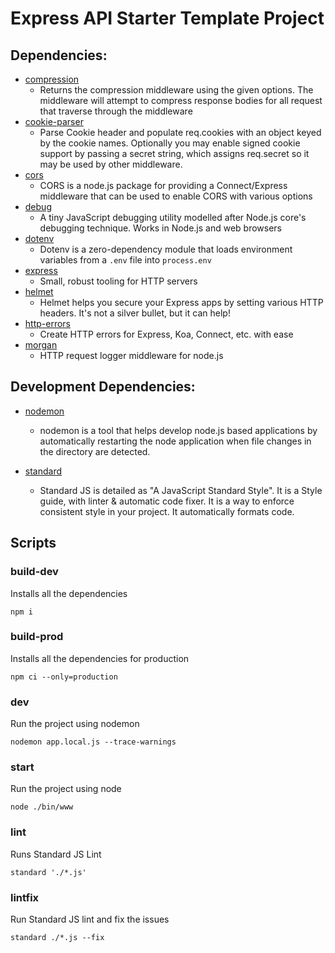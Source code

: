 # Express API Starter Template Project

## Dependencies:

- [compression](https://www.npmjs.com/package/compression)
  - Returns the compression middleware using the given options. The middleware will attempt to compress response bodies for all request that traverse through the middleware
- [cookie-parser](https://www.npmjs.com/package/cookie-parser)
  - Parse Cookie header and populate req.cookies with an object keyed by the cookie names. Optionally you may enable signed cookie support by passing a secret string, which assigns req.secret so it may be used by other middleware.
- [cors](https://www.npmjs.com/package/cors)
  - CORS is a node.js package for providing a Connect/Express middleware that can be used to enable CORS with various options
- [debug](https://www.npmjs.com/package/debug)
  - A tiny JavaScript debugging utility modelled after Node.js core's debugging technique. Works in Node.js and web browsers
- [dotenv](https://www.npmjs.com/package/dotenv)
  - Dotenv is a zero-dependency module that loads environment variables from a `.env` file into `process.env`
- [express](https://www.npmjs.com/package/express)
  - Small, robust tooling for HTTP servers
- [helmet](https://www.npmjs.com/package/helmet)
  - Helmet helps you secure your Express apps by setting various HTTP headers. It's not a silver bullet, but it can help!
- [http-errors](https://www.npmjs.com/package/http-errors)
  - Create HTTP errors for Express, Koa, Connect, etc. with ease
- [morgan](https://www.npmjs.com/package/morgan)
  - HTTP request logger middleware for node.js

## Development Dependencies:

- [nodemon](https://www.npmjs.com/package/nodemon)
  - nodemon is a tool that helps develop node.js based applications by automatically restarting the node application when file changes in the directory are detected.
- [standard](https://www.npmjs.com/package/standard)

  - Standard JS is detailed as "A JavaScript Standard Style". It is a Style guide, with linter & automatic code fixer. It is a way to enforce consistent style in your project. It automatically formats code.

## Scripts

### build-dev

Installs all the dependencies

```
npm i
```

### build-prod

Installs all the dependencies for production

```
npm ci --only=production
```

### dev

Run the project using nodemon

```
nodemon app.local.js --trace-warnings
```

### start

Run the project using node

```
node ./bin/www
```

### lint

Runs Standard JS Lint

```
standard './*.js'
```

### lintfix

Run Standard JS lint and fix the issues

```
standard ./*.js --fix
```
